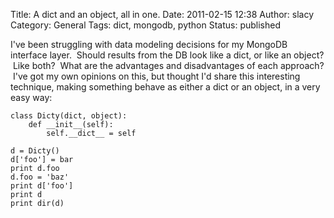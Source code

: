 Title: A dict and an object, all in one.
Date: 2011-02-15 12:38
Author: slacy
Category: General
Tags: dict, mongodb, python
Status: published

I've been struggling with data modeling decisions for my MongoDB
interface layer.  Should results from the DB look like a dict, or like
an object?  Like both?  What are the advantages and disadvantages of
each approach?  I've got my own opinions on this, but thought I'd share
this interesting technique, making something behave as either a dict or
an object, in a very easy way:

    class Dicty(dict, object):
        def __init__(self):
            self.__dict__ = self

    d = Dicty()
    d['foo'] = bar
    print d.foo
    d.foo = 'baz'
    print d['foo']
    print d
    print dir(d)
